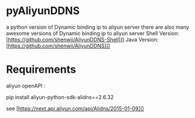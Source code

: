 # pyAliyunDDNS
a python version of Dynamic binding ip to aliyun server
there are also many awesome versions of Dynamic binding ip to aliyun server
Shell Version: [https://github.com/shenwii/AliyunDDNS-Shell]()
Java Version: [https://github.com/shenwii/AliyunDDNS]()

# Requirements

aliyun openAPI :

pip install aliyun-python-sdk-alidns==2.6.32

see [https://next.api.aliyun.com/api/Alidns/2015-01-09]()
